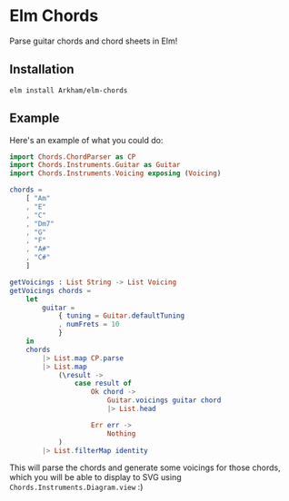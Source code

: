# Elm Chords

Parse guitar chords and chord sheets in Elm!

## Installation

`elm install Arkham/elm-chords`

## Example

Here's an example of what you could do:

```elm
import Chords.ChordParser as CP
import Chords.Instruments.Guitar as Guitar
import Chords.Instruments.Voicing exposing (Voicing)

chords =
    [ "Am"
    , "E"
    , "C"
    , "Dm7"
    , "G"
    , "F"
    , "A#"
    , "C#"
    ]

getVoicings : List String -> List Voicing
getVoicings chords =
    let
        guitar =
            { tuning = Guitar.defaultTuning
            , numFrets = 10
            }
    in
    chords
        |> List.map CP.parse
        |> List.map
            (\result ->
                case result of
                    Ok chord ->
                        Guitar.voicings guitar chord
                        |> List.head

                    Err err ->
                        Nothing
            )
        |> List.filterMap identity
```

This will parse the chords and generate some voicings for those chords, which
you will be able to display to SVG using `Chords.Instruments.Diagram.view` :)
